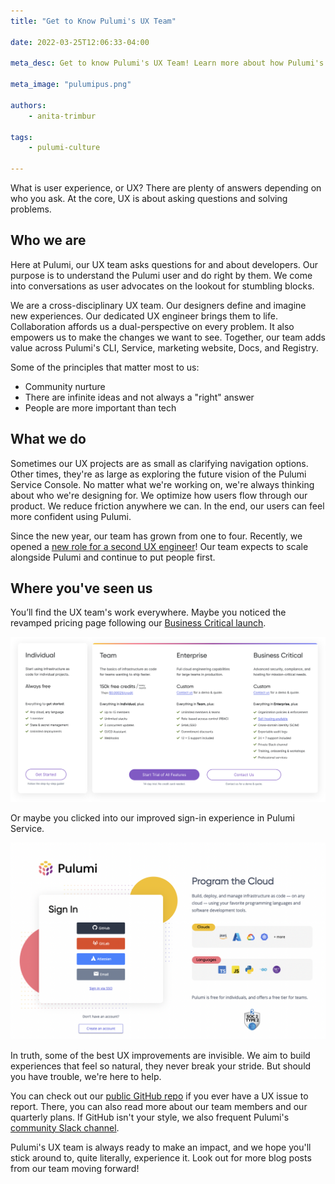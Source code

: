 ```yaml
---
title: "Get to Know Pulumi's UX Team"

date: 2022-03-25T12:06:33-04:00

meta_desc: Get to know Pulumi's UX Team! Learn more about how Pulumi's designers and engineers collaborate to deliver smooth user experiences.

meta_image: "pulumipus.png"

authors:
    - anita-trimbur

tags:
    - pulumi-culture

---
```


What is user experience, or UX? There are plenty of answers depending on who you ask. At the core, UX is about asking questions and solving problems.

<!--more-->

## Who we are

Here at Pulumi, our UX team asks questions for and about developers. Our purpose is to understand the Pulumi user and do right by them. We come into conversations as user advocates on the lookout for stumbling blocks.

We are a cross-disciplinary UX team. Our designers define and imagine new experiences. Our dedicated UX engineer brings them to life. Collaboration affords us a dual-perspective on every problem. It also empowers us to make the changes we want to see. Together, our team adds value across Pulumi's CLI, Service, marketing website, Docs, and Registry. 

Some of the principles that matter most to us:

- Community nurture
- There are infinite ideas and not always a "right" answer
- People are more important than tech

## What we do

Sometimes our UX projects are as small as clarifying navigation options. Other times, they're as large as exploring the future vision of the Pulumi Service Console. No matter what we're working on, we're always thinking about who we're designing for. We optimize how users flow through our product. We reduce friction anywhere we can. In the end, our users can feel more confident using Pulumi.

Since the new year, our team has grown from one to four. Recently, we opened a [new role for a second UX engineer](https://boards.greenhouse.io/pulumicorporation/jobs/4845321003)! Our team expects to scale alongside Pulumi and continue to put people first.

## Where you've seen us

You’ll find the UX team's work everywhere. Maybe you noticed the revamped pricing page following our [Business Critical launch](https://www.pulumi.com/blog/business-critical-launch/). 

![Editions](editions.svg)

Or maybe you clicked into our improved sign-in experience in Pulumi Service.

![Sign-in](sign-in.png)

In truth, some of the best UX improvements are invisible. We aim to build experiences that feel so natural, they never break your stride. But should you have trouble, we're here to help.

You can check out our [public GitHub repo](https://github.com/pulumi/user-experience) if you ever have a UX issue to report. There, you can also read more about our team members and our quarterly plans. If GitHub isn't your style, we also frequent Pulumi's [community Slack channel](https://slack.pulumi.com/).

Pulumi's UX team is always ready to make an impact, and we hope you'll stick around to, quite literally, experience it. Look out for more blog posts from our team moving forward!